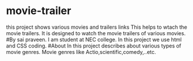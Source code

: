 # movie-trailer
this project shows various movies and trailers links
This helps to wtach the movie trailers.
It is designed to watch the movie trailers of various movies.
#By sai praveen.
I am student at NEC college.
In this project we use html and CSS coding.
#About
In this project describes about various types of movie genres.
Movie genres like Actio,scientific,comedy,..etc.
